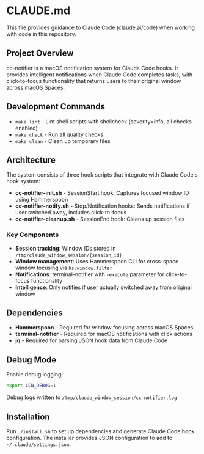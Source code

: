 # CLAUDE.md

This file provides guidance to Claude Code (claude.ai/code) when working with code in this repository.

## Project Overview

cc-notifier is a macOS notification system for Claude Code hooks. It provides intelligent notifications when Claude Code completes tasks, with click-to-focus functionality that returns users to their original window across macOS Spaces.

## Development Commands

- `make lint` - Lint shell scripts with shellcheck (severity=info, all checks enabled)
- `make check` - Run all quality checks 
- `make clean` - Clean up temporary files

## Architecture

The system consists of three hook scripts that integrate with Claude Code's hook system:

- **cc-notifier-init.sh** - SessionStart hook: Captures focused window ID using Hammerspoon
- **cc-notifier-notify.sh** - Stop/Notification hooks: Sends notifications if user switched away, includes click-to-focus
- **cc-notifier-cleanup.sh** - SessionEnd hook: Cleans up session files

### Key Components

- **Session tracking**: Window IDs stored in `/tmp/claude_window_session/{session_id}`
- **Window management**: Uses Hammerspoon CLI for cross-space window focusing via `hs.window.filter`
- **Notifications**: terminal-notifier with `-execute` parameter for click-to-focus functionality
- **Intelligence**: Only notifies if user actually switched away from original window

## Dependencies

- **Hammerspoon** - Required for window focusing across macOS Spaces
- **terminal-notifier** - Required for macOS notifications with click actions
- **jq** - Required for parsing JSON hook data from Claude Code

## Debug Mode

Enable debug logging:
```bash
export CCN_DEBUG=1
```

Debug logs written to `/tmp/claude_window_session/cc-notifier.log`

## Installation

Run `./install.sh` to set up dependencies and generate Claude Code hook configuration. The installer provides JSON configuration to add to `~/.claude/settings.json`.
